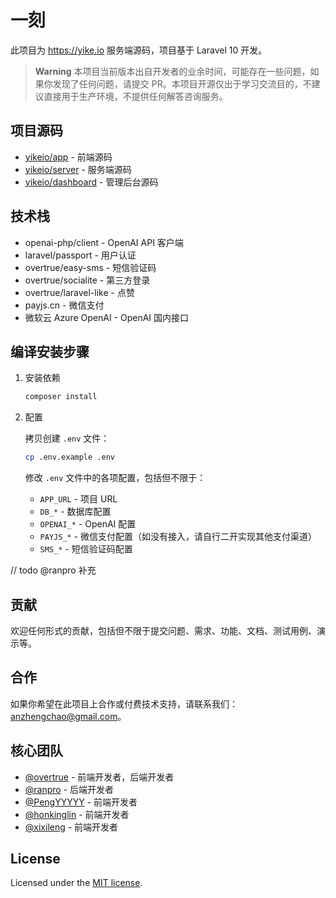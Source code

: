 # 一刻

此项目为 <https://yike.io> 服务端源码，项目基于 Laravel 10 开发。

> **Warning**
> 本项目当前版本出自开发者的业余时间，可能存在一些问题，如果你发现了任何问题，请提交 PR。本项目开源仅出于学习交流目的，不建议直接用于生产环境，不提供任何解答咨询服务。

## 项目源码

- [yikeio/app](https://github.com/yikeio/app) - 前端源码
- [yikeio/server](https://github.com/yikeio/server) - 服务端源码
- [yikeio/dashboard](https://github.com/yikeio/dashboard) - 管理后台源码

## 技术栈

- openai-php/client - OpenAI API 客户端
- laravel/passport - 用户认证
- overtrue/easy-sms - 短信验证码
- overtrue/socialite - 第三方登录
- overtrue/laravel-like - 点赞
- payjs.cn - 微信支付
- 微软云 Azure OpenAI - OpenAI 国内接口

## 编译安装步骤

1. 安装依赖

    ```bash
    composer install
    ```

1. 配置

    拷贝创建 `.env` 文件：

    ```bash
    cp .env.example .env
    ```

    修改 `.env` 文件中的各项配置，包括但不限于：

    - `APP_URL` - 项目 URL
    - `DB_*` - 数据库配置
    - `OPENAI_*` - OpenAI 配置
    - `PAYJS_*` - 微信支付配置（如没有接入，请自行二开实现其他支付渠道）
    - `SMS_*` - 短信验证码配置

// todo @ranpro 补充

## 贡献

欢迎任何形式的贡献，包括但不限于提交问题、需求、功能、文档、测试用例、演示等。

## 合作

如果你希望在此项目上合作或付费技术支持，请联系我们：<anzhengchao@gmail.com>。

## 核心团队

- [@overtrue](https://github.com/overtrue) - 前端开发者，后端开发者
- [@ranpro](https://github.com/ranpro) - 后端开发者
- [@PengYYYYY](https://github.com/PengYYYYY) - 前端开发者
- [@honkinglin](https://github.com/honkinglin) - 前端开发者
- [@xixileng](https://github.com/xixileng) - 前端开发者

## License

Licensed under the [MIT license](https://github.com/yikeio/app/blob/main/LICENSE.md).
